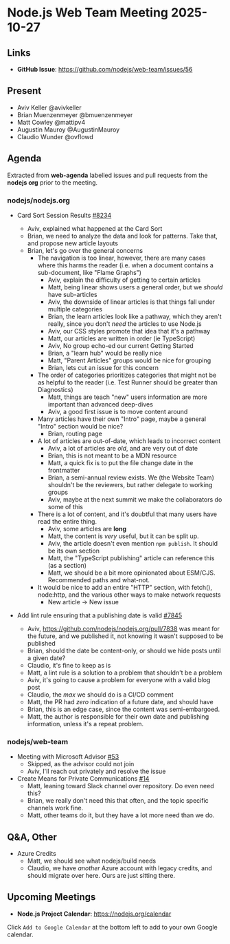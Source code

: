 # Node.js Web Team Meeting 2025-10-27

## Links

- **GitHub Issue**: https://github.com/nodejs/web-team/issues/56

## Present

- Aviv Keller @avivkeller
- Brian Muenzenmeyer @bmuenzenmeyer
- Matt Cowley @mattipv4
- Augustin Mauroy @AugustinMauroy
- Claudio Wunder @ovflowd

## Agenda

Extracted from **web-agenda** labelled issues and pull requests from the **nodejs org** prior to the meeting.

### nodejs/nodejs.org

* Card Sort Session Results [#8234](https://github.com/nodejs/nodejs.org/issues/8234)
    * Aviv, explained what happened at the Card Sort
    * Brian, we need to analyze the data and look for patterns. Take that, and propose new article layouts
    * Brian, let's go over the general concerns
        * The navigation is too linear, however, there are many cases where this harms the reader (i.e. when a document contains a sub-document, like "Flame Graphs")
            * Aviv, explain the difficulty of getting to certain articles
            * Matt, being linear shows users a general order, but we _should_ have sub-articles
            * Aviv, the downside of linear articles is that things fall under multiple categories
            * Brian, the learn articles look like a pathway, which they aren't really, since you don't *need* the articles to use Node.js
            * Aviv, our CSS styles promote that idea that it's a pathway
            * Matt, our articles are written in order (ie TypeScript)
            * Aviv, No group echo-ed our current Getting Started
            * Brian, a "learn hub" would be really nice
            * Matt, "Parent Articles" groups would be nice for grouping
            * Brian, lets cut an issue for this concern 
        *  The order of categories prioritizes categories that might not be as helpful to the reader (i.e. Test Runner should be greater than Diagnostics)
            * Matt, things are teach "new" users information are more important than advanced deep-dives
            * Aviv, a good first issue is to move content around
        * Many articles have their own "Intro" page, maybe a general "Intro" section would be nice?
            * Brian, routing page
        * A lot of articles are out-of-date, which leads to incorrect content
            * Aviv, a lot of articles are *old*, and are very out of date
            * Brian, this is not meant to be a MDN resource
            * Matt, a quick fix is to put the file change date in the frontmatter
            * Brian, a semi-annual review exists. We (the Website Team) shouldn't be the reviewers, but rather delegate to working groups
            * Aviv, maybe at the next summit we make the collaborators do some of this
        * There is a lot of content, and it's doubtful that many users have read the entire thing.
            * Aviv, some articles are **long**
            * Matt, the content is _very_ useful, but it can be split up.
            * Aviv, the article doesn't even mention `npm publish`. It should be its own section
            * Matt, the "TypeScript publishing" article can reference this (as a section)
            * Matt, we should be a bit more opinionated about ESM/CJS. Recommended paths and what-not.
        * It would be nice to add an entire "HTTP" section, with fetch(), node:http, and the various other ways to make network requests
            * New article -> New issue
  

* Add lint rule ensuring that a publishing date is valid [#7845](https://github.com/nodejs/nodejs.org/issues/7845)
    * Aviv, https://github.com/nodejs/nodejs.org/pull/7838 was meant for the future, and we published it, not knowing it wasn't supposed to be published
    * Brian, should the date be content-only, or should we hide posts until a given date?
    * Claudio, it's fine to keep as is
    * Matt, a lint rule is a solution to a problem that shouldn't be a problem
    * Aviv, it's going to cause a problem for everyone with a valid blog post
    * Claudio, the _max_ we should do is a CI/CD comment
    * Matt, the PR had _zero_ indication of a future date, and should have
    * Brian, this is an edge case, since the content was semi-embargoed.
    * Matt, the author is responsible for their own date and publishing information, unless it's a repeat problem.

### nodejs/web-team

* Meeting with Microsoft Advisor [#53](https://github.com/nodejs/web-team/issues/53)
    * Skipped, as the advisor could not join
    * Aviv, I'll reach out privately and resolve the issue
* Create Means for Private Communications [#14](https://github.com/nodejs/web-team/issues/14)
    * Matt, leaning toward Slack channel over repository. Do even need this?
    * Brian, we really don't need this that often, and the topic specific channels work fine.
    * Matt, other teams do it, but they have a lot more need than we do.

## Q&A, Other

* Azure Credits
    * Matt, we should see what nodejs/build needs
    * Claudio, we have _another_ Azure account with legacy credits, and should migrate over here. Ours are just sitting there.

## Upcoming Meetings

* **Node.js Project Calendar**: <https://nodejs.org/calendar>

Click `Add to Google Calendar` at the bottom left to add to your own Google calendar.
